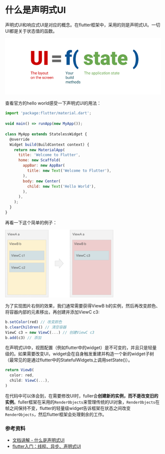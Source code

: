 # 什么是声明式UI

声明式UI和响应式UI是对应的概念。在flutter框架中，采用的则是声明式UI。一切UI都是关于状态值的函数。

![picture](./images/ui.png)

查看官方的hello world感受一下声明式UI的用法：

```js
import 'package:flutter/material.dart';

void main() => runApp(new MyApp());

class MyApp extends StatelessWidget {
  @override
  Widget build(BuildContext context) {
    return new MaterialApp(
      title: 'Welcome to Flutter',
      home: new Scaffold(
        appBar: new AppBar(
          title: new Text('Welcome to Flutter'),
        ),
        body: new Center(
          child: new Text('Hello World'),
        ),
      ),
    );
  }
}
```

再看一下这个简单的例子：

![picture](./images/ui2.png)

为了实现图片右侧的效果，我们通常需要获得ViewB b的实例，然后再改变颜色、将容器内部的元素移出，再创建并添加ViewC c3:

```js
b.setColor(red) // 改变颜色
b.clearChildren() // 清空容器
ViewC c3 = new ViewC(...) // 创建ViewC c3
b.add(c3) // 添加
```

在声明式UI中，视图配置（例如flutter中的widget）是不可变的，并且只是轻量级的。如果需要改变UI，widget会在自身触发重建并构造一个新的widget子树（最常见的是通过flutter中的StatefulWidgets上调用setState()）。

```js
return ViewB(
  color: red,
  child: ViewC(...),
)
```

在代码中可以体会到，在需要修改UI时，fuller会**创建新的实例，而不是改变旧的实例**。fuller框架在采用的```RenderObjects```来管理传统的UI对象，```RenderObjects```在帧之间保持不变，flutter的轻量级widget告诉框架在状态之间改变```RenderObjects```，然后flutter框架会处理剩余的工作。

### 参考资料

- [文档讲解 - 什么是声明式UI](https://www.jianshu.com/p/8d8555dc7569)
- [flutter入门：线程、异步、声明式UI](https://segmentfault.com/a/1190000020379325?utm_source=tag-newest)